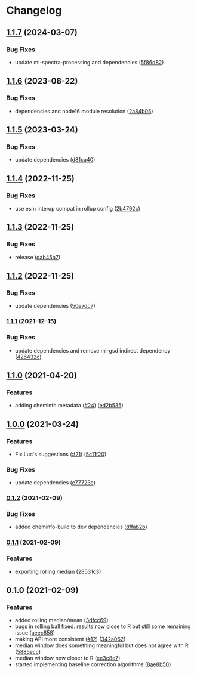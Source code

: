 # Changelog

## [1.1.7](https://github.com/cheminfo/baselines/compare/v1.1.6...v1.1.7) (2024-03-07)


### Bug Fixes

* update ml-spectra-processing and dependencies ([5f86d82](https://github.com/cheminfo/baselines/commit/5f86d82ad1876547e19abd3eb18e847b8a188019))

## [1.1.6](https://github.com/cheminfo/baselines/compare/v1.1.5...v1.1.6) (2023-08-22)


### Bug Fixes

* dependencies and node16 module resolution ([2a84b05](https://github.com/cheminfo/baselines/commit/2a84b0594d743fe16ff5c043486954ab060960a4))

## [1.1.5](https://github.com/cheminfo/baselines/compare/v1.1.4...v1.1.5) (2023-03-24)


### Bug Fixes

* update dependencies ([d81ca40](https://github.com/cheminfo/baselines/commit/d81ca40634db3ff0bb9a56fd277e291fe6f0990d))

## [1.1.4](https://github.com/cheminfo/baselines/compare/v1.1.3...v1.1.4) (2022-11-25)


### Bug Fixes

* use esm interop compat in rollup config ([2b4792c](https://github.com/cheminfo/baselines/commit/2b4792c6ebef3e8b336c835f040ee6739cb4aac6))

## [1.1.3](https://github.com/cheminfo/baselines/compare/v1.1.2...v1.1.3) (2022-11-25)


### Bug Fixes

* release ([dab45b7](https://github.com/cheminfo/baselines/commit/dab45b793d9eadbe9342a8675e08616cfd11e6f2))

## [1.1.2](https://github.com/cheminfo/baselines/compare/v1.1.1...v1.1.2) (2022-11-25)


### Bug Fixes

* update dependencies ([50e7dc7](https://github.com/cheminfo/baselines/commit/50e7dc732ba0d3dea9c6bb4dcdcc675f158d8f05))

### [1.1.1](https://www.github.com/cheminfo/baselines/compare/v1.1.0...v1.1.1) (2021-12-15)


### Bug Fixes

* update dependencies and remove ml-gsd indirect dependency ([426432c](https://www.github.com/cheminfo/baselines/commit/426432c0a49478fea972360c017ef6d7b6ae7234))

## [1.1.0](https://www.github.com/cheminfo/baselines/compare/v1.0.0...v1.1.0) (2021-04-20)


### Features

* adding cheminfo metadata ([#24](https://www.github.com/cheminfo/baselines/issues/24)) ([ed2b535](https://www.github.com/cheminfo/baselines/commit/ed2b535e52410f32c8b4e39257caa866b27b709b))

## [1.0.0](https://www.github.com/cheminfo/baselines/compare/v0.1.2...v1.0.0) (2021-03-24)


### Features

* Fix Luc's suggestions ([#21](https://www.github.com/cheminfo/baselines/issues/21)) ([5c11f20](https://www.github.com/cheminfo/baselines/commit/5c11f201a7ce1122baf48f52179e40efea99a641))


### Bug Fixes

* update dependencies ([e77723e](https://www.github.com/cheminfo/baselines/commit/e77723eebfd17896a57893dec1e559b886e2511e))

### [0.1.2](https://www.github.com/cheminfo/baselines/compare/v0.1.1...v0.1.2) (2021-02-09)


### Bug Fixes

* added cheminfo-build to dev dependencies ([dffab2b](https://www.github.com/cheminfo/baselines/commit/dffab2b2daeb48d6a5fd5c40f34f0c886e38cad5))

### [0.1.1](https://www.github.com/cheminfo/baselines/compare/v0.1.0...v0.1.1) (2021-02-09)


### Features

* exporting rolling median ([28531c3](https://www.github.com/cheminfo/baselines/commit/28531c31d7c34fdcd0e417d68e67d6e8a2ce0db0))

## 0.1.0 (2021-02-09)


### Features

* added rolling median/mean ([3dfcc69](https://www.github.com/cheminfo/baselines/commit/3dfcc69c0bce4f13ec877ba47c4e8fe8c1e85fb1))
* bugs in rolling ball fixed. results now close to R but still some remaining issue ([aeec858](https://www.github.com/cheminfo/baselines/commit/aeec858dcc7a1c9a0e9ecdbf19fca0c24317d2b5))
* making API more consistent ([#12](https://www.github.com/cheminfo/baselines/issues/12)) ([342a062](https://www.github.com/cheminfo/baselines/commit/342a0623aec0f19fa5184aa1bc32182434d2772b))
* median window does something meaningful but does not agree with R ([5885ecc](https://www.github.com/cheminfo/baselines/commit/5885ecc97931feeb9978683bb47bae9b529ac5ee))
* median window now closer to R ([ee3c8e7](https://www.github.com/cheminfo/baselines/commit/ee3c8e72c071abe9bc4b6ecec82b219eac69d99a))
* started implementing baseline correction algorithms ([8ae8b50](https://www.github.com/cheminfo/baselines/commit/8ae8b50d2a534f3e7b2fd62b0dd431332cd883ee))
